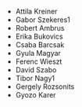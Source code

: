 * Attila Kreiner
* Gabor Szekeres1
* Robert Ambrus
* Erika Bukovics 
* Csaba Barcsak
* Gyula Magyar
* Ferenc Wieszt 
* David Szabo
* Tibor Nagy1
* Gergely Rozsonits
* Gyozo Karer
